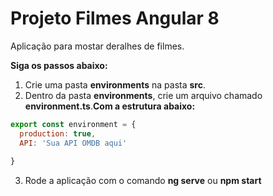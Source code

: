 # Projeto Filmes Angular 8

Aplicação para mostar deralhes de filmes.

**Siga os passos abaixo:**

1. Crie uma pasta **environments** na pasta **src**.
2. Dentro da pasta **environments**, crie um arquivo chamado **environment.ts**.**Com a estrutura abaixo:**
~~~javascript
export const environment = {
  production: true,
  API: 'Sua API OMDB aqui'
  
}
~~~
3. Rode a aplicação com o comando **ng serve** ou **npm start** 
